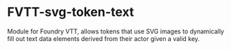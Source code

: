 # FVTT-svg-token-text
Module for Foundry VTT, allows tokens that use SVG images to dynamically fill out text data elements derived from their actor given a valid key.
